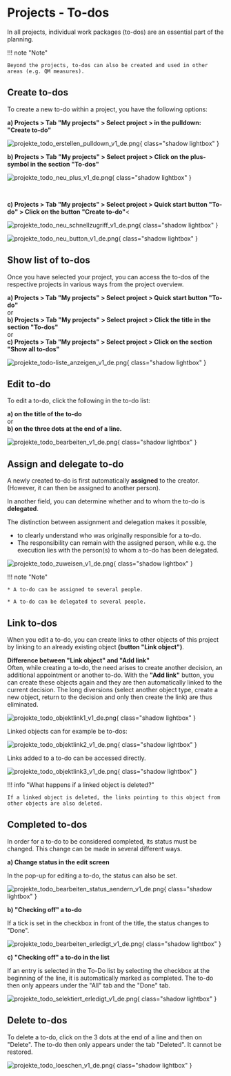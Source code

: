 # Projects - To-dos

In all projects, individual work packages (to-dos) are an essential part of the planning.

!!! note "Note"

    Beyond the projects, to-dos can also be created and used in other areas (e.g. QM measures).

## Create to-dos

To create a new to-do within a project, you have the following options:

**a) Projects > Tab "My projects" > Select project > in the pulldown: "Create to-do"**

![projekte_todo_erstellen_pulldown_v1_de.png](assets/projekte_todo_erstellen_pulldown_v1_de.png){ class="shadow lightbox" }

**b) Projects > Tab "My projects" > Select project > Click on the plus-symbol in the section "To-dos"**

![projekte_todo_neu_plus_v1_de.png](assets/projekte_todo_neu_plus_v1_de.png){ class="shadow lightbox" }

<br>

**c) Projects > Tab "My projects" > Select project >  Quick start button "To-do" > Click on the button "Create to-do"**<

![projekte_todo_neu_schnellzugriff_v1_de.png](assets/projekte_todo_neu_schnellzugriff_v1_de.png){ class="shadow lightbox" }

![projekte_todo_neu_button_v1_de.png](assets/projekte_todo_neu_button_v1_de.png){ class="shadow lightbox" }

## Show list of to-dos

Once you have selected your project, you can access the to-dos of the respective projects in various ways from the project overview.

**a) Projects > Tab "My projects" > Select project >  Quick start button "To-do"**<br>
or<br>
**b) Projects > Tab "My projects" > Select project >  Click the title in the section "To-dos"**<br>
or<br>
**c) Projects > Tab "My projects" > Select project >  Click on the section "Show all to-dos"**

![projekte_todo-liste_anzeigen_v1_de.png](assets/projekte_todo-liste_anzeigen_v1_de.png){ class="shadow lightbox" }


## Edit to-do

To edit a to-do, click the following in the to-do list:

**a) on the title of the to-do**<br>
or<br>
**b) on the three dots at the end of a line.**

![projekte_todo_bearbeiten_v1_de.png](assets/projekte_todo_bearbeiten_v1_de.png){ class="shadow lightbox" }


## Assign and delegate to-do

A newly created to-do is first automatically **assigned** to the creator. (However, it can then be assigned to another person).

In another field, you can determine whether and to whom the to-do is **delegated**.

The distinction between assignment and delegation makes it possible,<br>
- to clearly understand who was originally responsible for a to-do.<br>
- The responsibility can remain with the assigned person, while e.g. the execution lies with the person(s) to whom a to-do has been delegated.


![projekte_todo_zuweisen_v1_de.png](assets/projekte_todo_zuweisen_v1_de.png){ class="shadow lightbox" }

!!! note "Note"

    * A to-do can be assigned to several people.

    * A to-do can be delegated to several people.



## Link to-dos

When you edit a to-do, you can create links to other objects of this project by linking to an already existing object **(button "Link object")**.

**Difference between "Link object" and "Add link"**<br>
Often, while creating a to-do, the need arises to create another decision, an additional appointment or another to-do.
With the **"Add link"** button, you can create these objects again and they are then automatically linked to the current decision.  The long diversions (select another object type, create a new object, return to the decision and only then create the link) are thus eliminated.


![projekte_todo_objektlink1_v1_de.png](assets/projekte_todo_objektlink1_v1_de.png){ class="shadow lightbox" }

Linked objects can for example be to-dos: 

![projekte_todo_objektlink2_v1_de.png](assets/projekte_todo_objektlink2_v1_de.png){ class="shadow lightbox" }

Links added to a to-do can be accessed directly.

![projekte_todo_objektlink3_v1_de.png](assets/projekte_todo_objektlink3_v1_de.png){ class="shadow lightbox" }


!!! info "What happens if a linked object is deleted?"

    If a linked object is deleted, the links pointing to this object from other objects are also deleted.



## Completed to-dos

In order for a to-do to be considered completed, its status must be changed. This change can be made in several different ways.

**a) Change status in the edit screen**

In the pop-up for editing a to-do, the status can also be set.

![projekte_todo_bearbeiten_status_aendern_v1_de.png](assets/projekte_todo_bearbeiten_status_aendern_v1_de.png){ class="shadow lightbox" }

**b) "Checking off" a to-do** 

If a tick is set in the checkbox in front of the title, the status changes to "Done".

![projekte_todo_bearbeiten_erledigt_v1_de.png](assets/projekte_todo_bearbeiten_erledigt_v1_de.png){ class="shadow lightbox" }

**c) "Checking off" a to-do in the list**

If an entry is selected in the To-Do list by selecting the checkbox at the beginning of the line, it is automatically marked as completed.
The to-do then only appears under the "All" tab and the "Done" tab.

![projekte_todo_selektiert_erledigt_v1_de.png](assets/projekte_todo_selektiert_erledigt_v1_de.png){ class="shadow lightbox" }

## Delete to-dos

To delete a to-do, click on the 3 dots at the end of a line and then on "Delete". The to-do then only appears under the tab "Deleted". It cannot be restored.

![projekte_todo_loeschen_v1_de.png](assets/projekte_todo_loeschen_v1_de.png){ class="shadow lightbox" }
